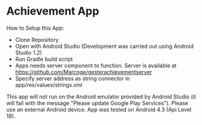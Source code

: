 # Achievement App
How to Setup this App:
- Clone Repository
- Open with Android Studio (Development was carried out using Android Studio 1.2)
- Run Gradle build script
- Apps needs server component to function. Server is available at https://github.com/Marcoge/gesterachievementserver
- Specify server address as string connector in app/res/values/strings.xml 

This app will not run on the Android emulator provided by Android Studio (it will fail with the message "Please update Google Play Services"). Please use an external Android device.
App was tested on Android 4.3 (Api Level 18).
